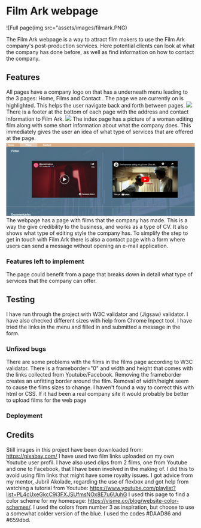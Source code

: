 # Film Ark webpage

![Full page(img src="assets/images/filmark.PNG)

The Film Ark webpage is a way to attract film makers to use the Film Ark company's post-production services. Here potential clients can look at what the company has done before, as well as find information on how to contact the company. 

## Features
All pages have a company logo on that has a underneath menu leading to the 3 pages: Home, Films and Contact . The page we are currently on is highlighted. This helps the user navigate back and forth between pages.
<img src="assets/images/menu.png">
There is a footer at the bottom of each page with the address and contact information to Film Ark.
<img src="assets/images/footing.png">
The index page has a picture of a woman editing film along with some short information about what the company does. This immediately gives the user an idea of what type of services that are offered at the page.
<img src="assets/images/films.png">
The webpage has a page with films that the company has made. This is a way the give credibility to the business, and works as a type of CV. It also shows what type of editing style the company has.
To simplify the step to get in touch with Film Ark there is also a contact page with a form where users can send a message without opening an e-mail application.

### Features left to implement</h4>
The page could benefit from a page that breaks down in detail what type of services that the company can offer.

## Testing
I have run through the project with W3C validator and (Jigsaw) validator. I have also checked different sizes with help from Chrome Inpect tool. I have tried the links in the menu and filled in and submitted a message in the form.</p>

### Unfixed bugs
There are some problems with the films in the films page according to W3C validator. There is a frameborder="0" and width and height that comes with the links collected from Youtube/Facebook. Removing the frameborder creates an unfitting border around the film. Removal of width/height seem to cause the films sizes to change. I haven't found a way to correct this with html or CSS. If it had been a real company site it would probably be better to upload films for the web page

<h3>Deployment</h3>

## Credits 
Still images in this project have been downloaded from: https://pixabay.com/
I have used two film links uploaded on my own Youtube user profil. I have also used clips from 2 films, one from Youtube and one to Facebook, that I have been involved in the making of. I did this to avoid using film links that might have some royalty issues.
I got advice from my mentor, Jubril Akolade, regarding the use of flexbox and got help from watching a tutorial from Youtube: https://www.youtube.com/playlist?list=PL4cUxeGkcC9i3FXJSUfmsNOx8E7u6UuhG
I used this page to find a color scheme for my homepage: https://visme.co/blog/website-color-schemes/.
I used the colors from number 3 as inspiration, but choose to use a somewhat colder version of the blue. I used the codes #DAAD86 and #659dbd.
